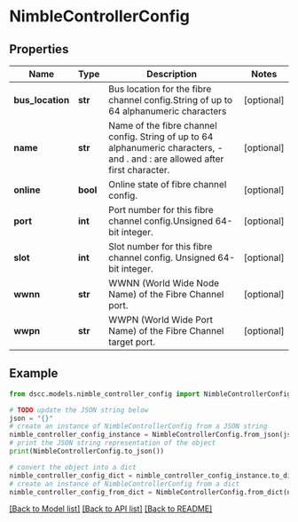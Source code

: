 # NimbleControllerConfig


## Properties

Name | Type | Description | Notes
------------ | ------------- | ------------- | -------------
**bus_location** | **str** | Bus location for the fibre channel config.String of up to 64 alphanumeric characters | [optional] 
**name** | **str** | Name of the fibre channel config. String of up to 64 alphanumeric characters, - and . and : are allowed after first character. | [optional] 
**online** | **bool** | Online state of fibre channel config. | [optional] 
**port** | **int** | Port number for this fibre channel config.Unsigned 64-bit integer. | [optional] 
**slot** | **int** | Slot number for this fibre channel config. Unsigned 64-bit integer. | [optional] 
**wwnn** | **str** | WWNN (World Wide Node Name) of the Fibre Channel port. | [optional] 
**wwpn** | **str** | WWPN (World Wide Port Name) of the Fibre Channel target port. | [optional] 

## Example

```python
from dscc.models.nimble_controller_config import NimbleControllerConfig

# TODO update the JSON string below
json = "{}"
# create an instance of NimbleControllerConfig from a JSON string
nimble_controller_config_instance = NimbleControllerConfig.from_json(json)
# print the JSON string representation of the object
print(NimbleControllerConfig.to_json())

# convert the object into a dict
nimble_controller_config_dict = nimble_controller_config_instance.to_dict()
# create an instance of NimbleControllerConfig from a dict
nimble_controller_config_from_dict = NimbleControllerConfig.from_dict(nimble_controller_config_dict)
```
[[Back to Model list]](../README.md#documentation-for-models) [[Back to API list]](../README.md#documentation-for-api-endpoints) [[Back to README]](../README.md)


